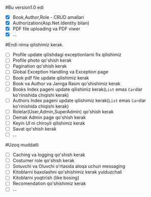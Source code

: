 #Bu version1.0 edi

- [x] Book,Author,Role - CRUD amallari
- [x] Authorization(Asp.Net.Identity bilan)
- [x] PDF file uploading va PDF viwer
- [x] ...

#Endi nima qilishimiz kerak.

- [ ] Profile update qilishdagi exceptionlarni fix qilishimiz 
- [ ] Profile photo qo'shish kerak
- [ ] Pagination qo'shish kerak
- [ ] Global Exception Handling va Exception page
- [ ] Book pdf file update qilishimiz kerak
- [ ] Book va Author va Janrga Rasm qo'shishimiz kerak
- [ ] Books Index pageni update qilishimiz kerak(`List` emas `Card`lar ko'rinishida chiqishi kerak)
- [ ] Authors Index pageni update qilishimiz kerak(`List` emas `Card`lar ko'rinishida chiqishi kerak)
- [ ] Rolelar(User,Admin,SuperAdmin) qo'shish kerak
- [ ] Demak Admin page qo'shish kerak
- [ ] Keyin UI ni chiroyli qilishimiz kerak
- [ ] Savat qo'shish kerak
- [ ] ...

#Uzoq muddatli

- [ ] Caching va logging qo'shish kerak
- [ ] Costumer role qo'shish kerak
- [ ] Sotuvchi va Oluvchi o'rtasida aloqa uchun messaging
- [ ] Kitoblarni baxolashni qo'shishimiz kerak yulduzchali
- [ ] Kitoblarni yoqtirish (like bosing)
- [ ] Recomendation qo'shishimiz kerak
- [ ] ...

